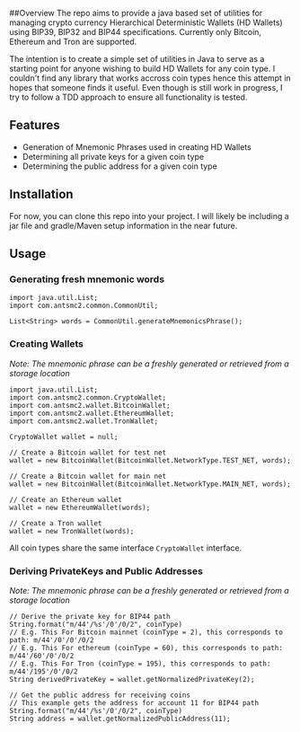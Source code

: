 ##Overview
The repo aims to provide a java based set of utilities for managing crypto currency
Hierarchical Deterministic Wallets (HD Wallets) using BIP39, BIP32 and BIP44 specifications. 
Currently only Bitcoin, Ethereum and Tron are supported. 

The intention is to create a simple set of utilities in Java to serve as a starting point
for anyone wishing to build HD Wallets for any coin type.
I couldn't find any library that works accross coin types hence this attempt in hopes that someone finds it useful.
Even though is still work in progress, I try to follow a TDD approach to ensure all functionality is tested.

## Features

- Generation of Mnemonic Phrases used in creating HD Wallets
- Determining all private keys for a given coin type
- Determining the public address for a given coin type

## Installation

For now, you can clone this repo into your project.
I will likely be including a jar file and gradle/Maven setup information in the near future.

## Usage

### Generating fresh mnemonic words
```
import java.util.List;
import com.antsmc2.common.CommonUtil;

List<String> words = CommonUtil.generateMnemonicsPhrase();
```

### Creating Wallets
*Note: The mnemonic phrase can be a freshly generated or retrieved from a storage location*

```
import java.util.List;
import com.antsmc2.common.CryptoWallet;
import com.antsmc2.wallet.BitcoinWallet;
import com.antsmc2.wallet.EthereumWallet;
import com.antsmc2.wallet.TronWallet;

CryptoWallet wallet = null;

// Create a Bitcoin wallet for test net
wallet = new BitcoinWallet(BitcoinWallet.NetworkType.TEST_NET, words);

// Create a Bitcoin wallet for main net
wallet = new BitcoinWallet(BitcoinWallet.NetworkType.MAIN_NET, words);

// Create an Ethereum wallet 
wallet = new EthereumWallet(words);

// Create a Tron wallet
wallet = new TronWallet(words);
```

All coin types share the same interface `CryptoWallet` interface.

### Deriving PrivateKeys and Public Addresses
*Note: The mnemonic phrase can be a freshly generated or retrieved from a storage location*

```
// Derive the private key for BIP44 path String.format("m/44'/%s'/0'/0/2", coinType)
// E.g. This For Bitcoin mainnet (coinType = 2), this corresponds to path: m/44'/0'/0'/0/2
// E.g. This For ethereum (coinType = 60), this corresponds to path: m/44'/60'/0'/0/2
// E.g. This For Tron (coinType = 195), this corresponds to path: m/44'/195'/0'/0/2
String derivedPrivateKey = wallet.getNormalizedPrivateKey(2);

// Get the public address for receiving coins
// This example gets the address for account 11 for BIP44 path String.format("m/44'/%s'/0'/0/2", coinType)
String address = wallet.getNormalizedPublicAddress(11);
```

